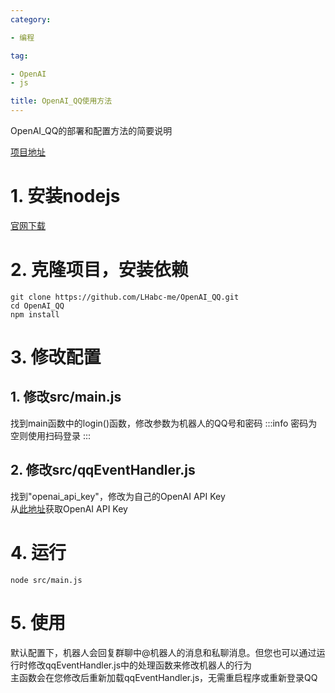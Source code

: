 ```yaml
---
category:

- 编程

tag:

- OpenAI
- js

title: OpenAI_QQ使用方法
---
```

OpenAI_QQ的部署和配置方法的简要说明
<!-- more -->

[项目地址](https://github.com/LHabc-me/OpenAI_QQ)
# 1. 安装nodejs
[官网下载](https://nodejs.org/en/)

# 2. 克隆项目，安装依赖
```shell
git clone https://github.com/LHabc-me/OpenAI_QQ.git
cd OpenAI_QQ
npm install
```

# 3. 修改配置
## 1. 修改src/main.js
找到main函数中的login()函数，修改参数为机器人的QQ号和密码
:::info
密码为空则使用扫码登录
:::

## 2. 修改src/qqEventHandler.js
找到"openai_api_key"，修改为自己的OpenAI API Key\
从[此地址](https://beta.openai.com/account/api-keys)获取OpenAI API Key

# 4. 运行
```shell
node src/main.js
```

# 5. 使用
默认配置下，机器人会回复群聊中@机器人的消息和私聊消息。但您也可以通过运行时修改qqEventHandler.js中的处理函数来修改机器人的行为\
主函数会在您修改后重新加载qqEventHandler.js，无需重启程序或重新登录QQ